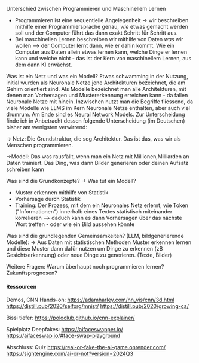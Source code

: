 Unterschied zwischen Programmieren und Maschinellem Lernen
* Programmieren ist eine sequentielle Angelegenheit -> wir beschreiben mithilfe einer Programmiersprache genau, _wie_ etwas gemacht werden soll und der Computer führt das dann exakt Schritt für Schritt aus.
* Bei maschinellen Lernen beschreiben wir mithilfe von Daten _was_ wir wollen --> der Computer lernt dann, wie er dahin kommt. Wie ein Computer aus Daten allein etwas lernen kann, welche Dinge er lernen kann und welche nicht - das ist der Kern von maschinellem Lernen, aus dem dann KI erwächst. 


Was ist ein Netz und was ein Modell?
Etwas schwamming in der Nutzung, initial wurden als Neuronale Netze jene Architekturen bezeichnet, die am Gehirn orientiert sind. Als Modelle bezeichnet man alle Architekturen, mit denen man Vorhersagen und Mustererkennung erreichen kann - da fallen Neuronale Netze mit hinein. Inzwischen nutzt man die Begriffe fliessend, da viele Modelle wie LLMS im Kern Neuronale Netze enthalten, aber auch viel drumrum. Am Ende sind es Neural Network Models. Zur Unterscheidung finde ich in Anbetracht dessen folgende Unterscheidung (im Deutschen) bisher am wenigsten verwirrend:

-> Netz: Die Grundstruktur, die sog Architektur. Das ist das, was wir als Menschen programmieren. 

->Modell: Das was rausfällt, wenn man ein Netz mit Millionen,Milliarden an Daten trainiert. 
Das Ding, was dann Bilder generieren oder deinen Aufsatz schreiben kann


Was sind die Grundkonzepte?
-> Was tut ein Modell? 

* Muster erkennen mithilfe von Statistik
* Vorhersage durch Statistik
* Training:  Der Prozess, mit dem ein Neuronales Netz erlernt, wie Token ("Informationen") innerhalb eines Textes statistisch miteinander korrelieren --> daduch kann es dann Vorhersagen über das nächste Wort treffen - oder wie ein Bild aussehen könnte


Was sind die grundlegenden Gemeinsamkeiten? (LLM, bildgenerierende Modelle):
-> Aus Daten mit statistischen Methoden Muster erkennen lernen und diese Muster dann dafür nutzen um Dinge zu erkennen (zB Gesichtserkennung) oder neue Dinge zu generieren. (Texte, Bilder)


Weitere Fragen:
Warum überhaupt noch programmieren lernen?
Zukunftsprognosen?

#### Ressourcen

Demos, CNN
Hands-on:
https://adamharley.com/nn_vis/cnn/3d.html
https://distill.pub/2020/selforg/mnist/
https://distill.pub/2020/growing-ca/

Bissi tiefer:
https://poloclub.github.io/cnn-explainer/

Spielplatz Deepfakes:
https://aifaceswapper.io/
https://aifaceswap.io/#face-swap-playground

Abschluss:
Quiz
https://real-or-fake-the-ai-game.onrender.com/
https://sightengine.com/ai-or-not?version=2024Q3

